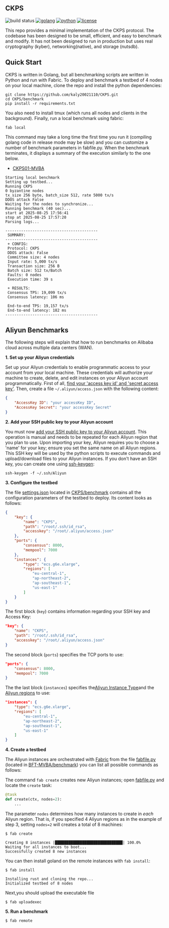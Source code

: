 ## CKPS

![build status](https://img.shields.io/github/actions/workflow/status/asonnino/hotstuff/rust.yml?style=flat-square&logo=GitHub&logoColor=white&link=https%3A%2F%2Fgithub.com%2Fasonnino%2Fhotstuff%2Factions)
[![golang](https://img.shields.io/badge/golang-1.21.1-blue?style=flat-square&logo=golang)](https://golang.google.cn/doc/go1.21)
[![python](https://img.shields.io/badge/python-3.10-blue?style=flat-square&logo=python&logoColor=white)](https://www.python.org/downloads/release/python-31012/)
[![license](https://img.shields.io/badge/license-Apache-blue.svg?style=flat-square)](LICENSE)

This repo provides a minimal implementation of the CKPS protocol. The codebase has been designed to be small, efficient, and easy to benchmark and modify. It has not been designed to run in production but uses real cryptography (kyber), networking(native), and storage (nutsdb).

## Quick Start

CKPS is written in Golang, but all benchmarking scripts are written in Python and run with Fabric. To deploy and benchmark a testbed of 4 nodes on your local machine, clone the repo and install the python dependencies:

```shell
git clone https://github.com/kaly20021110/CKPS.git
cd CKPS/benchmark
pip install -r requirements.txt
```

You also need to install tmux (which runs all nodes and clients in the background).
Finally, run a local benchmark using fabric:

```shell
fab local
```

This command may take a long time the first time you run it (compiling golang code in release mode may be slow) and you can customize a number of benchmark parameters in fabfile.py. When the benchmark terminates, it displays a summary of the execution similarly to the one below.

- [CKPS01-MVBA](https://eprint.iacr.org/2001/006)
```
Starting local benchmark
Setting up testbed...
Running CKPS
0 byzantine nodes
tx_size 256 byte, batch_size 512, rate 5000 tx/s
DDOS attack False
Waiting for the nodes to synchronize...
Running benchmark (40 sec)...
start at 2025-08-25 17:56:41
stop at 2025-08-25 17:57:20
Parsing logs...

-----------------------------------------
 SUMMARY:
-----------------------------------------
 + CONFIG:
 Protocol: CKPS 
 DDOS attack: False 
 Committee size: 4 nodes
 Input rate: 5,000 tx/s
 Transaction size: 256 B
 Batch size: 512 tx/Batch
 Faults: 0 nodes
 Execution time: 39 s

 + RESULTS:
 Consensus TPS: 19,099 tx/s
 Consensus latency: 106 ms

 End-to-end TPS: 19,157 tx/s
 End-to-end latency: 182 ms
-----------------------------------------
```

## Aliyun Benchmarks
The following steps will explain that how to run benchmarks on Alibaba cloud across multiple data centers (WAN).

**1. Set up your Aliyun credentials**

Set up your Aliyun credentials to enable programmatic access to your account from your local machine. These credentials will authorize your machine to create, delete, and edit instances on your Aliyun account programmatically. First of all, [find your 'access key id' and 'secret access key'](https://help.aliyun.com/document_detail/268244.html). Then, create a file `~/.aliyun/access.json` with the following content:

```json
{
    "AccessKey ID": "your accessKey ID",
    "AccessKey Secret": "your accessKey Secret"
}
```

**2.  Add your SSH public key to your Aliyun account**

You must now [add your SSH public key to your Aliyun account](https://www.alibabacloud.com/help/en/yunxiao/user-guide/configure-ssh-key). This operation is manual and needs to be repeated for each Aliyun region that you plan to use. Upon importing your key, Aliyun requires you to choose a 'name' for your key; ensure you set the same name on all Aliyun regions. This SSH key will be used by the python scripts to execute commands and upload/download files to your Aliyun instances. If you don't have an SSH key, you can create one using [ssh-keygen](https://www.ssh.com/ssh/keygen/):

```
ssh-keygen -f ~/.ssh/Aliyun
```

**3. Configure the testbed**

The file [settings.json](https://github.com/asonnino/hotstuff/blob/main/benchmark/settings.json) located in [CKPS/benchmark](https://github.com/kaly20021110/CKPS/benchmark) contains all the configuration parameters of the testbed to deploy. Its content looks as follows:

```json
{
    "key": {
        "name": "CKPS",
        "path": "/root/.ssh/id_rsa",
        "accesskey": "/root/.aliyun/access.json"
    },
    "ports": {
        "consensus": 8000,
        "mempool": 7000
    },
    "instances": {
        "type": "ecs.g6e.xlarge",
        "regions": [
            "eu-central-1",
            "ap-northeast-2",
            "ap-southeast-1",
            "us-east-1"
        ]
    }
}
```

The first block (`key`) contains information regarding your SSH key and Access Key:

```json
"key": {
    "name": "CKPS",
    "path": "/root/.ssh/id_rsa",
    "accesskey": "/root/.aliyun/access.json"
}
```

The second block (`ports`) specifies the TCP ports to use:

```json
"ports": {
    "consensus": 8000,
    "mempool": 7000
}
```

The the last block (`instances`) specifies the[Aliyun Instance Type](https://help.aliyun.com/zh/ecs/user-guide/general-purpose-instance-families)and the [Aliyun regions](https://help.aliyun.com/zh/ecs/product-overview/regions-and-zones) to use:

```json
"instances": {
    "type": "ecs.g6e.xlarge",
    "regions": [
        "eu-central-1",
        "ap-northeast-2",
        "ap-southeast-1",
        "us-east-1"
    ]
}
```

**4. Create a testbed**

The Aliyun instances are orchestrated with [Fabric](http://www.fabfile.org/) from the file [fabfile.py](https://github.com/ac-dcz/BFT-MVBA/blob/main/benchmark/fabfile.py) (located in [BFT-MVBA/benchmark](https://github.com/ac-dcz/BFT-MVBA/tree/main/benchmark)) you can list all possible commands as follows:

The command `fab create` creates new Aliyun instances; open [fabfile.py](https://github.com/ac-dcz/BFT-MVBA/blob/main/benchmark/fabfile.py) and locate the `create` task:

```python
@task
def create(ctx, nodes=2):
    ...
```

The parameter `nodes` determines how many instances to create in *each* Aliyun region. That is, if you specified 4 Aliyun regions as in the example of step 3, setting `nodes=2` will creates a total of 8 machines:

```shell
$ fab create

Creating 8 instances |██████████████████████████████| 100.0% 
Waiting for all instances to boot...
Successfully created 8 new instances
```

You can then install goland on the remote instances with `fab install`:

```shell
$ fab install

Installing rust and cloning the repo...
Initialized testbed of 8 nodes
```

Next,you should upload the executable file

```shell
$ fab uploadexec
```

**5. Run a benchmark**

```shell
$ fab remote
```